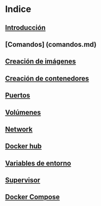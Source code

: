 # Indice

## [Introducción](introduccion.md)

## [Comandos] (comandos.md)

## [Creación de imágenes](creacion-imagenes.md)

## [Creación de contenedores](contenedores.md)

## [Puertos](puertos.md)

## [Volúmenes](volúmenes.md)

## [Network](network.md)

## [Docker hub](docker-hub.md)

## [Variables de entorno](variables-entorno.md)

## [Supervisor](supervisor.md)

## [Docker Compose](docker-compose.md)